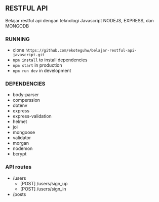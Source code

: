 ## RESTFUL API

Belajar restful api dengan teknologi Javascript NODEJS, EXPRESS, dan MONGODB

### RUNNING

* clone `https://github.com/ekoteguhw/belajar-restful-api-javascript.git`
* `npm install` to install dependencies
* `npm start` in production
* `npm run dev` in development

### DEPENDENCIES

* body-parser
* comperssion
* dotenv
* express
* express-validation
* helmet
* joi
* mongoose
* validator
* morgan
* nodemon
* bcrypt

### API routes

* /users
  * [POST] /users/sign_up
  * [POST] /users/sign_in
* /posts
